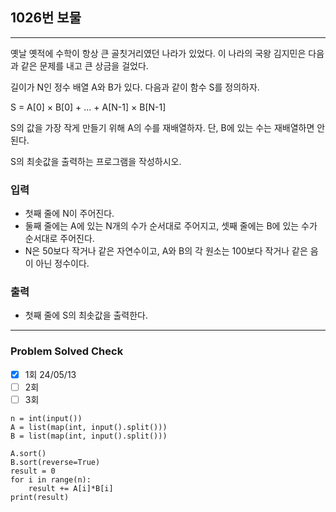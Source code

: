## 1026번 보물

---

옛날 옛적에 수학이 항상 큰 골칫거리였던 나라가 있었다. 이 나라의 국왕 김지민은 다음과 같은 문제를 내고 큰 상금을 걸었다.

길이가 N인 정수 배열 A와 B가 있다. 다음과 같이 함수 S를 정의하자.

S = A[0] × B[0] + ... + A[N-1] × B[N-1]

S의 값을 가장 작게 만들기 위해 A의 수를 재배열하자. 단, B에 있는 수는 재배열하면 안 된다.

S의 최솟값을 출력하는 프로그램을 작성하시오.

### 입력

- 첫째 줄에 N이 주어진다. 
- 둘째 줄에는 A에 있는 N개의 수가 순서대로 주어지고, 셋째 줄에는 B에 있는 수가 순서대로 주어진다. 
- N은 50보다 작거나 같은 자연수이고, A와 B의 각 원소는 100보다 작거나 같은 음이 아닌 정수이다.

### 출력

- 첫째 줄에 S의 최솟값을 출력한다.

---

### Problem Solved Check

- [x] 1회 24/05/13
- [ ] 2회
- [ ] 3회

~~~
n = int(input())
A = list(map(int, input().split()))
B = list(map(int, input().split()))

A.sort()
B.sort(reverse=True)
result = 0
for i in range(n):
    result += A[i]*B[i]
print(result)
~~~